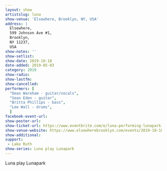 ```yaml
---
layout: show
artistslug: luna
show-venue: 'Elsewhere, Brooklyn, NY, USA'
address: |
  Elsewhere, 
  599 Johnson Ave #1, 
  Brooklyn, 
  NY 11237, 
  USA
show-notes: ''
show-setlist: 
show-date: 2019-10-18
date-added: 2019-05-03
category: 2019
show-radio: 
show-lastfm: 
show-cancelled: 
performers: [
  "Dean Wareham - guitar/vocals",
  "Sean Eden - guitar",
  "Britta Phillips - bass",
  "Lee Wall - drums",
  ]
facebook-event-url: 
show-poster-url: 
show-ticket-url: https://www.eventbrite.com/e/luna-performing-lunapark-elsewhere-hall-tickets-61102576451
show-venue-website: https://www.elsewherebrooklyn.com/events/2019-10-18-luna-performing-lunapark/
show-additional: 
support:
 - Lake Ruth
show-series: Luna play Lunapark
---
```

Luna play Lunapark

